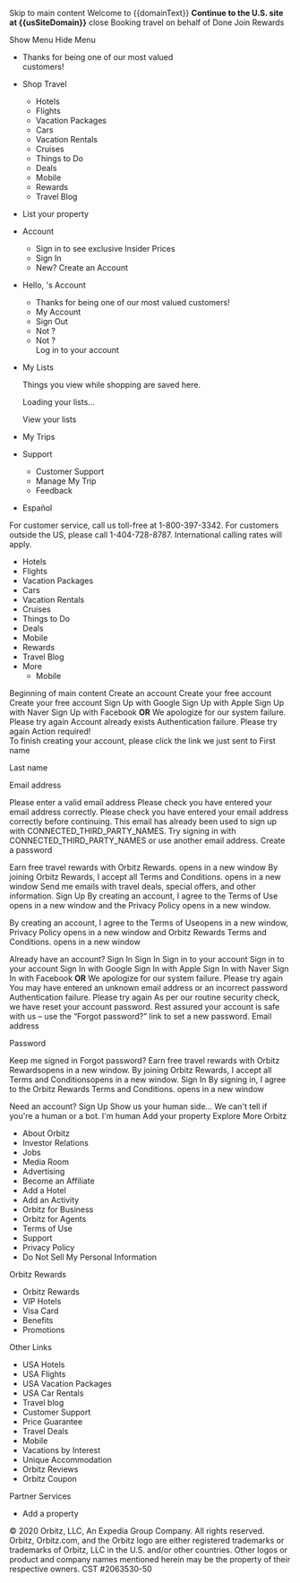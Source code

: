 Skip to main content Welcome to {{domainText}} **Continue to the U.S. site at {{usSiteDomain}}** close Booking travel on behalf of Done Join Rewards

Show Menu Hide Menu

*   Thanks for being one of our most valued  
    customers!
*   Shop Travel
    *   Hotels
    *   Flights
    *   Vacation Packages
    *   Cars
    *   Vacation Rentals
    *   Cruises
    *   Things to Do
    *   Deals
    *   Mobile
    *   Rewards
    *   Travel Blog

*   List your property
*   Account
    *   Sign in to see exclusive Insider Prices
    *   Sign In
    *   New? Create an Account
*   Hello, 's Account
    *   Thanks for being one of our most valued customers!
    *   My Account
    *   Sign Out
    *   Not ?
    *   Not ?  
        Log in to your account
*   My Lists  
    
    Things you view while shopping are saved here.
    
    Loading your lists...
    
    View your lists
*   My Trips
*   Support
    *   Customer Support
    *   Manage My Trip
    *   Feedback
*   Español

For customer service, call us toll-free at 1-800-397-3342. For customers outside the US, please call 1-404-728-8787. International calling rates will apply.

*   Hotels
*   Flights
*   Vacation Packages
*   Cars
*   Vacation Rentals
*   Cruises
*   Things to Do
*   Deals
*   Mobile
*   Rewards
*   Travel Blog
*   More
    *   Mobile

Beginning of main content Create an account Create your free account Create your free account Sign Up with Google Sign Up with Apple Sign Up with Naver Sign Up with Facebook **OR** We apologize for our system failure. Please try again Account already exists Authentication failure. Please try again Action required!  
To finish creating your account, please click the link we just sent to First name

Last name

Email address

Please enter a valid email address Please check you have entered your email address correctly. Please check you have entered your email address correctly before continuing. This email has already been used to sign up with CONNECTED\_THIRD\_PARTY\_NAMES. Try signing in with CONNECTED\_THIRD\_PARTY\_NAMES or use another email address. Create a password

Earn free travel rewards with Orbitz Rewards. opens in a new window By joining Orbitz Rewards, I accept all Terms and Conditions. opens in a new window Send me emails with travel deals, special offers, and other information. Sign Up By creating an account, I agree to the Terms of Use opens in a new window and the Privacy Policy opens in a new window.

By creating an account, I agree to the Terms of Useopens in a new window, Privacy Policy opens in a new window and Orbitz Rewards Terms and Conditions. opens in a new window

Already have an account? Sign In Sign In Sign in to your account Sign in to your account Sign In with Google Sign In with Apple Sign In with Naver Sign In with Facebook **OR** We apologize for our system failure. Please try again You may have entered an unknown email address or an incorrect password Authentication failure. Please try again As per our routine security check, we have reset your account password. Rest assured your account is safe with us – use the “Forgot password?” link to set a new password. Email address

Password

Keep me signed in Forgot password? Earn free travel rewards with Orbitz Rewardsopens in a new window. By joining Orbitz Rewards, I accept all Terms and Conditionsopens in a new window. Sign In By signing in, I agree to the Orbitz Rewards Terms and Conditions. opens in a new window

Need an account? Sign Up Show us your human side... We can't tell if you're a human or a bot. I'm human Add your property Explore More Orbitz

*   About Orbitz
*   Investor Relations
*   Jobs
*   Media Room
*   Advertising
*   Become an Affiliate
*   Add a Hotel
*   Add an Activity
*   Orbitz for Business
*   Orbitz for Agents
*   Terms of Use
*   Support
*   Privacy Policy
*   Do Not Sell My Personal Information

Orbitz Rewards

*   Orbitz Rewards
*   VIP Hotels
*   Visa Card
*   Benefits
*   Promotions

Other Links

*   USA Hotels
*   USA Flights
*   USA Vacation Packages
*   USA Car Rentals
*   Travel blog
*   Customer Support
*   Price Guarantee
*   Travel Deals
*   Mobile
*   Vacations by Interest
*   Unique Accommodation
*   Orbitz Reviews
*   Orbitz Coupon

Partner Services

*   Add a property

© 2020 Orbitz, LLC, An Expedia Group Company. All rights reserved. Orbitz, Orbitz.com, and the Orbitz logo are either registered trademarks or trademarks of Orbitz, LLC in the U.S. and/or other countries. Other logos or product and company names mentioned herein may be the property of their respective owners. CST #2063530-50